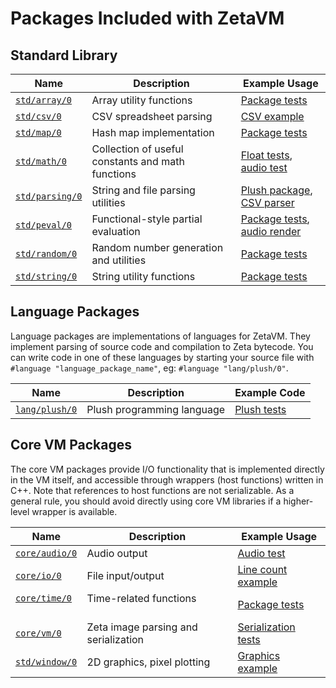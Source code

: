 Packages Included with ZetaVM
=============================

Standard Library
----------------

| Name  | Description | Example Usage |
| --- | --- | --- |
| [`std/array/0`](/packages/std/array/0/source)                 | Array utility functions                            | [Package tests](/tests/packages/array.pls) |
| [`std/csv/0`](/packages/std/csv/0/package)        | CSV spreadsheet parsing                            | [CSV example](/examples/csv_parsing.pls) |
| [`std/map/0`](/packages/std/map/0/source)                     | Hash map implementation                            | [Package tests](/tests/packages/map.pls) |
| [`std/math/0`](/packages/std/math/0/source)                   | Collection of useful constants and math functions  | [Float tests](/tests/plush/floats.pls), [audio test](/examples/audio_test.pls) |
| [`std/parsing/0`](/plush/parsing.pls)             | String and file parsing utilities                  | [Plush package](/plush/plush_pkg.pls), [CSV parser](/packages/std/csv/0/package) |
| [`std/peval/0`](/packages/std/peval/0/package)    | Functional-style partial evaluation                | [Package tests](/tests/packages/peval.pls), [audio render](/examples/audio_render.pls) |
| [`std/random/0`]()                                | Random number generation and utilities             | [Package tests](/tests/packages/random.pls) |
| [`std/string/0`](/packages/std/string/0/source)               | String utility functions                           | [Package tests](/tests/packages/string.pls) |

Language Packages
-----------------

Language packages are implementations of languages for ZetaVM. They implement parsing of source code and compilation
to Zeta bytecode. You can write code in one of these languages by starting your source file with `#language "language_package_name"`, eg: `#language "lang/plush/0"`.

| Name  | Description | Example Code |
| --- | --- | -- |
| [`lang/plush/0`](/plush/plush_pkg.pls) | Plush programming language | [Plush tests](/tests/plush) |


Core VM Packages
----------------

The core VM packages provide I/O functionality that is implemented directly in the VM itself, and accessible
through wrappers (host functions) written in C++. Note that references to host functions are not serializable.
As a general rule, you should avoid directly using core VM libraries if a higher-level wrapper is available.

| Name  | Description | Example Usage |
| --- | --- | --- |
| [`core/audio/0`](/vm/packages.cpp)  | Audio output                           | [Audio test](/examples/audio_test.pls) |
| [`core/io/0`](/vm/packages.cpp)     | File input/output                      | [Line count example](/examples/line_count.pls) |
| [`core/time/0`](/vm/packages.cpp)   | Time-related functions                 | [Package tests](/tests/packages/time.pls) |
| [`core/vm/0`](/vm/packages.cpp)     | Zeta image parsing and serialization   | [Serialization tests](/tests/packages/serialize.pls) |
| [`std/window/0`](/vm/packages.cpp)  | 2D graphics, pixel plotting            | [Graphics example](/examples/graphics.pls) |
